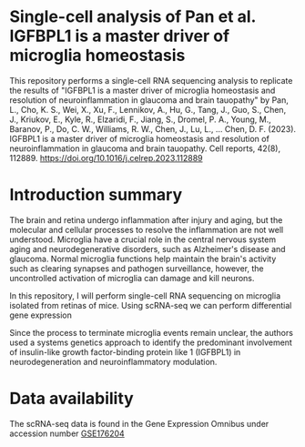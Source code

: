 # Single-cell analysis of Pan et al. IGFBPL1 is a master driver of microglia homeostasis
This repository performs a single-cell RNA sequencing analysis to replicate the results of "IGFBPL1 is a master driver of microglia homeostasis and resolution of neuroinflammation in glaucoma and brain tauopathy" by Pan, L., Cho, K. S., Wei, X., Xu, F., Lennikov, A., Hu, G., Tang, J., Guo, S., Chen, J., Kriukov, E., Kyle, R., Elzaridi, F., Jiang, S., Dromel, P. A., Young, M., Baranov, P., Do, C. W., Williams, R. W., Chen, J., Lu, L., … Chen, D. F. (2023). IGFBPL1 is a master driver of microglia homeostasis and resolution of neuroinflammation in glaucoma and brain tauopathy. Cell reports, 42(8), 112889. https://doi.org/10.1016/j.celrep.2023.112889

# Introduction summary
The brain and retina undergo inflammation after injury and aging, but the molecular and cellular processes to resolve the inflammation are not well understood. Microglia have a crucial role in the central nervous system aging and neurodegenerative disorders, such as Alzheimer's disease and glaucoma. Normal microglia functions help maintain the brain's activity such as clearing synapses and pathogen surveillance, however, the uncontrolled activation of microglia can damage and kill neurons. 

In this repository, I will perform single-cell RNA sequencing on microglia isolated from retinas of mice. Using scRNA-seq we can perform differential gene expression 




Since the process to terminate microglia events remain unclear, the authors used a systems genetics approach to identify the predominant involvement of insulin-like growth factor-binding protein like 1 (IGFBPL1) in neurodegeneration and neuroinflammatory modulation. 

# Data availability
The scRNA-seq data is found in the Gene Expression Omnibus under accession number [GSE176204](https://www.ncbi.nlm.nih.gov/geo/query/acc.cgi?acc=GSE176204) 


